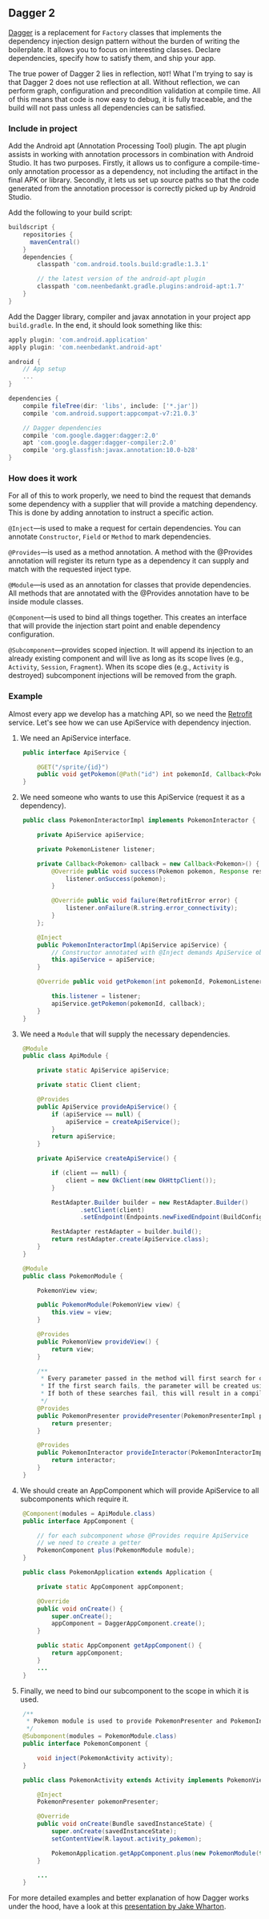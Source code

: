 ## Dagger 2

[Dagger](http://google.github.io/dagger/) is a replacement for `Factory` classes that implements the dependency injection design pattern without the burden of writing the boilerplate. It allows you to focus on interesting classes. Declare dependencies, specify how to satisfy them, and ship your app.

The true power of Dagger 2 lies in reflection, `NOT`! What I'm trying to say is that Dagger 2 does not use reflection at all. Without reflection, we can perform graph, configuration and precondition validation at compile time. All of this means that code is now easy to debug, it is fully traceable, and the build will not pass unless all dependencies can be satisfied.

### Include in project

Add the Android apt (Annotation Processing Tool) plugin. The apt plugin assists in working with annotation processors in combination with Android Studio. It has two purposes. Firstly, it allows us to configure a compile-time-only annotation processor as a dependency, not including the artifact in the final APK or library. Secondly, it lets us set up source paths so that the code generated from the annotation processor is correctly picked up by Android Studio.

Add the following to your build script:

```groovy
buildscript {
    repositories {
      mavenCentral()
    }
    dependencies {
        classpath 'com.android.tools.build:gradle:1.3.1'

        // the latest version of the android-apt plugin
        classpath 'com.neenbedankt.gradle.plugins:android-apt:1.7'
    }
}
```

Add the Dagger library, compiler and javax annotation in your project app `build.gradle`. In the end, it should look something like this:

```groovy
apply plugin: 'com.android.application'
apply plugin: 'com.neenbedankt.android-apt'

android {
    // App setup
    ...
}

dependencies {
    compile fileTree(dir: 'libs', include: ['*.jar'])
    compile 'com.android.support:appcompat-v7:21.0.3'

 	// Dagger dependencies
    compile 'com.google.dagger:dagger:2.0'
    apt 'com.google.dagger:dagger-compiler:2.0'
    compile 'org.glassfish:javax.annotation:10.0-b28'
}
```

### How does it work

For all of this to work properly, we need to bind the request that demands some dependency with a supplier that will provide a matching dependency. This is done by adding annotation to instruct a specific action.

`@Inject`—is used to make a request for certain dependencies. You can annotate `Constructor`, `Field` or `Method` to mark dependencies.

`@Provides`—is used as a method annotation. A method with the @Provides annotation will register its return type as a dependency it can supply and match with the requested inject type.

`@Module`—is used as an annotation for classes that provide dependencies. All methods that are annotated with the @Provides annotation have to be inside module classes.

`@Component`—is used to bind all things together. This creates an interface that will provide the injection start point and enable dependency configuration.

`@Subcomponent`—provides scoped injection. It will append its injection to an already existing component and will live as long as its scope lives (e.g., `Activity`, `Session`, `Fragment`). When its scope dies (e.g., `Activity` is destroyed) subcomponent injections will be removed from the graph.

### Example

Almost every app we develop has a matching API, so we need the [Retrofit](http://square.github.io/retrofit/) service. Let's see how we can use ApiService with dependency injection.

1. We need an ApiService interface.

```java
	public interface ApiService {

	    @GET("/sprite/{id}")
	    public void getPokemon(@Path("id") int pokemonId, Callback<Pokemon> callback);
	}
```

2. We need someone who wants to use this ApiService (request it as a dependency).

```java
	public class PokemonInteractorImpl implements PokemonInteractor {

	    private ApiService apiService;

	    private PokemonListener listener;

	    private Callback<Pokemon> callback = new Callback<Pokemon>() {
	        @Override public void success(Pokemon pokemon, Response response) {
	            listener.onSuccess(pokemon);
	        }

	        @Override public void failure(RetrofitError error) {
	            listener.onFailure(R.string.error_connectivity);
	        }
	    };

	    @Inject
	    public PokemonInteractorImpl(ApiService apiService) {
	    	// Constructor annotated with @Inject demands ApiService object
	    	this.apiService = apiService;
		}

	    @Override public void getPokemon(int pokemonId, PokemonListener listener) {

	        this.listener = listener;
	        apiService.getPokemon(pokemonId, callback);
	    }
	}
```

3. We need a `Module` that will supply the necessary dependencies.

```java
	@Module
	public class ApiModule {

	    private static ApiService apiService;

	    private static Client client;

	    @Provides
	    public ApiService provideApiService() {
	        if (apiService == null) {
	            apiService = createApiService();
	        }
	        return apiService;
	    }

	    private ApiService createApiService() {

	    	if (client == null) {
	            client = new OkClient(new OkHttpClient());
	        }

	        RestAdapter.Builder builder = new RestAdapter.Builder()
	                .setClient(client)
	                .setEndpoint(Endpoints.newFixedEndpoint(BuildConfig.API_URL));

	        RestAdapter restAdapter = builder.build();
	        return restAdapter.create(ApiService.class);
	    }
	}
```

```java
	@Module
	public class PokemonModule {

		PokemonView view;

	    public PokemonModule(PokemonView view) {
	    	this.view = view;
		}

	    @Provides
	    public PokemonView provideView() {
	        return view;
	    }

		/**
 		 * Every parameter passed in the method will first search for other provide methods to satisfy dependency.
 		 * If the first search fails, the parameter will be created using a constructor that is annotated with @Inject.
 		 * If both of these searches fail, this will result in a compile time error.
 		 */
		@Provides
	    public PokemonPresenter providePresenter(PokemonPresenterImpl presenter) {
	        return presenter;
	    }

		@Provides
	    public PokemonInteractor provideInteractor(PokemonInteractorImpl interactor) {
	        return interactor;
	    }
	}
```

4. We should create an AppComponent which will provide ApiService to all subcomponents which require it.

```java
  	@Component(modules = ApiModule.class)
	public interface AppComponent {

		// for each subcomponent whose @Provides require ApiService
		// we need to create a getter
		PokemonComponent plus(PokemonModule module);
	}

	public class PokemonApplication extends Application {

		private static AppComponent appComponent;

		@Override
	    public void onCreate() {
	        super.onCreate();
	        appComponent = DaggerAppComponent.create();
	    }

	    public static AppComponent getAppComponent() {
	    	return appComponent;
		}
	    ...
	}
```

5. Finally, we need to bind our subcomponent to the scope in which it is used.

```java
	/**
	 * Pokemon module is used to provide PokemonPresenter and PokemonInteractor in the spirit of MVP
	 */
	@Subomponent(modules = PokemonModule.class)
	public interface PokemonComponent {

	    void inject(PokemonActivity activity);
	}

	public class PokemonActivity extends Activity implements PokemonView {

		@Inject
		PokemonPresenter pokemonPresenter;

		@Override
	    public void onCreate(Bundle savedInstanceState) {
	        super.onCreate(savedInstanceState);
	        setContentView(R.layout.activity_pokemon);

	        PokemonApplication.getAppComponent.plus(new PokemonModule(this)).inject(this);
	    }

	    ...
	}
```

For more detailed examples and better explanation of how Dagger works under the hood, have a look at this [presentation by Jake Wharton](https://speakerdeck.com/jakewharton/dependency-injection-with-dagger-2-devoxx-2014).
